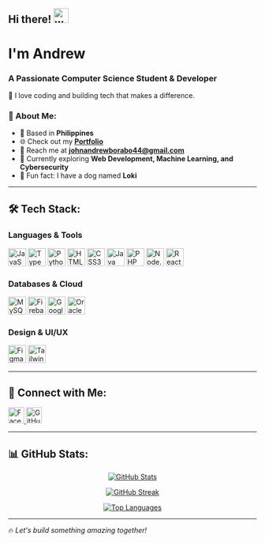 ## Hi there! <img src="https://user-images.githubusercontent.com/18350557/176309783-0785949b-9127-417c-8b55-ab5a4333674e.gif" width="30px" alt="wave">

# I'm Andrew
### A Passionate Computer Science Student & Developer

🚀 I love coding and building tech that makes a difference.

### 🌟 About Me:
- 📍 Based in **Philippines**
- 🌐 Check out my **[Portfolio](http://facebook.com)**
- 📩 Reach me at **[johnandrewborabo44@gmail.com](mailto:johnandrewborabo44@gmail.com)**
- 🧠 Currently exploring **Web Development, Machine Learning, and Cybersecurity**
- 🐶 Fun fact: I have a dog named **Loki**

---

## 🛠️ Tech Stack:

### **Languages & Tools**
<p align="left">
  <img src="https://raw.githubusercontent.com/danielcranney/readme-generator/main/public/icons/skills/javascript-colored.svg" width="36" alt="JavaScript" />
  <img src="https://raw.githubusercontent.com/danielcranney/readme-generator/main/public/icons/skills/typescript-colored.svg" width="36" alt="TypeScript" />
  <img src="https://raw.githubusercontent.com/danielcranney/readme-generator/main/public/icons/skills/python-colored.svg" width="36" alt="Python" />
  <img src="https://raw.githubusercontent.com/danielcranney/readme-generator/main/public/icons/skills/html5-colored.svg" width="36" alt="HTML5" />
  <img src="https://raw.githubusercontent.com/danielcranney/readme-generator/main/public/icons/skills/css3-colored.svg" width="36" alt="CSS3" />
  <img src="https://raw.githubusercontent.com/danielcranney/readme-generator/main/public/icons/skills/java-colored.svg" width="36" alt="Java" />
  <img src="https://raw.githubusercontent.com/danielcranney/readme-generator/main/public/icons/skills/php-colored.svg" width="36" alt="PHP" />
  <img src="https://raw.githubusercontent.com/danielcranney/readme-generator/main/public/icons/skills/nodejs-colored.svg" width="36" alt="Node.js" />
  <img src="https://raw.githubusercontent.com/danielcranney/readme-generator/main/public/icons/skills/react-colored.svg" width="36" alt="React" />
</p>

### **Databases & Cloud**
<p align="left">
  <img src="https://raw.githubusercontent.com/danielcranney/readme-generator/main/public/icons/skills/mysql-colored.svg" width="36" alt="MySQL" />
  <img src="https://raw.githubusercontent.com/danielcranney/readme-generator/main/public/icons/skills/firebase-colored.svg" width="36" alt="Firebase" />
  <img src="https://raw.githubusercontent.com/danielcranney/readme-generator/main/public/icons/skills/googlecloud-colored.svg" width="36" alt="Google Cloud" />
  <img src="https://raw.githubusercontent.com/danielcranney/readme-generator/main/public/icons/skills/oracle-colored.svg" width="36" alt="Oracle" />
</p>

### **Design & UI/UX**
<p align="left">
  <img src="https://raw.githubusercontent.com/danielcranney/readme-generator/main/public/icons/skills/figma-colored.svg" width="36" alt="Figma" />
  <img src="https://raw.githubusercontent.com/danielcranney/readme-generator/main/public/icons/skills/tailwindcss-colored.svg" width="36" alt="Tailwind CSS" />
</p>


---

## 📱 Connect with Me:
<p align="left">
  <a href="https://www.facebook.com/johnandrewborabo44" target="_blank">
    <img src="https://raw.githubusercontent.com/danielcranney/readme-generator/main/public/icons/socials/facebook.svg" width="32" alt="Facebook" />
  </a>
  <a href="https://github.com/lulli30" target="_blank">
    <img src="https://raw.githubusercontent.com/danielcranney/readme-generator/main/public/icons/socials/github.svg" width="32" alt="GitHub" />
  </a>
</p>

---

## 📊 GitHub Stats:
<p align="center">
  <a href="http://www.github.com/lulli30">
    <img src="https://github-readme-stats.vercel.app/api?username=lulli30&show_icons=true&theme=tokyonight&hide_border=true" alt="GitHub Stats" />
  </a>
</p>

<p align="center">
  <a href="http://www.github.com/lulli30">
    <img src="https://github-readme-streak-stats.herokuapp.com/?user=lulli30&theme=tokyonight&hide_border=true" alt="GitHub Streak" />
  </a>
</p>

<p align="center">
  <a href="https://github.com/lulli30">
    <img src="https://github-readme-stats.vercel.app/api/top-langs/?username=lulli30&langs_count=10&theme=tokyonight&hide_border=true" alt="Top Languages" />
  </a>
</p>

---

🔥 *Let's build something amazing together!*

